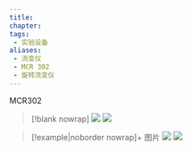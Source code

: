 ```yaml
---
title: 
chapter:
tags: 
 - 实验设备
aliases:
 - 流变仪
 - MCR 302
 - 旋转流变仪
---
```


MCR302

> [!blank nowrap]
![](https://secure-bigfile.wostatic.cn/static/rZ5SgxNbrLigfPz8dxCb6d/MVIMG_20210903_174121.jpg?auth_key=1657438984-612oCN4Zwdj1fnvw7PuSN8-0-beebe4bcc74aa302628ab5171aa3856b)
![](https://i0.hdslb.com/bfs/album/60f5046ed8cb8e2c7c3d18e6340ea8540a20baca.jpg)

> [!example|noborder nowrap]+ 图片
![](https://secure2.wostatic.cn/static/jYWQiTGXmFAL9bfYgnqQPv/%E6%89%AB%E6%8F%8F%E5%85%A8%E8%83%BD%E7%8E%8B%202021-09-05%2012.56.jpg?auth_key=1657438964-x3qv67SxcEhmNgq5Xwuzf2-0-e45a97e64c281f7c2ab3e6b82903be10)
![](https://secure2.wostatic.cn/static/uSxj92681rvbe3n54vvtSJ/image.png?auth_key=1657439164-7AMj7hUmpCBEC6erneMrQJ-0-13c07dc4a73ebfe047e7212eb75574c9)